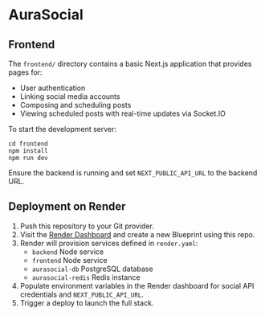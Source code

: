 # AuraSocial

## Frontend

The `frontend/` directory contains a basic Next.js application that provides pages for:

- User authentication
- Linking social media accounts
- Composing and scheduling posts
- Viewing scheduled posts with real-time updates via Socket.IO

To start the development server:

```
cd frontend
npm install
npm run dev
```

Ensure the backend is running and set `NEXT_PUBLIC_API_URL` to the backend URL.

## Deployment on Render

1. Push this repository to your Git provider.
2. Visit the [Render Dashboard](https://dashboard.render.com) and create a new Blueprint using this repo.
3. Render will provision services defined in `render.yaml`:
   - `backend` Node service
   - `frontend` Node service
   - `aurasocial-db` PostgreSQL database
   - `aurasocial-redis` Redis instance
4. Populate environment variables in the Render dashboard for social API credentials and `NEXT_PUBLIC_API_URL`.
5. Trigger a deploy to launch the full stack.

